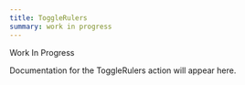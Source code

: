 ```yaml
---
title: ToggleRulers
summary: work in progress
---
```


Work In Progress

Documentation for the ToggleRulers action will appear here.